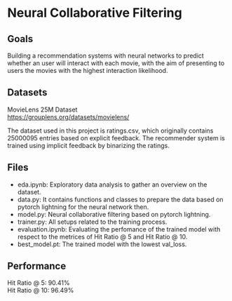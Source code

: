 # Neural Collaborative Filtering 

## Goals
Building a recommendation systems with neural networks to predict whether an user will interact with each movie, with the aim of presenting to users the movies with the highest interaction likelihood.

## Datasets
MovieLens 25M Dataset <br />
<https://grouplens.org/datasets/movielens/> <br />

The dataset used in this project is ratings.csv, which originally contains 25000095 entries based on explicit feedback. The recommender system is trained using implicit feedback by binarizing the ratings.

## Files
* eda.ipynb: Exploratory data analysis to gather an overview on the dataset. <br />
* data.py: It contains functions and classes to prepare the data based on pytorch lightning for the neural network then. <br />
* model.py: Neural collaborative filtering based on pytorch lightning. <br />
* trainer.py: All setups related to the training process. <br />
* evaluation.ipynb: Evaluating the perfomance of the trained model with respect to the metrices of Hit Ratio @ 5 and Hit Ratio @ 10. <br />
* best_model.pt: The trained model with the lowest val_loss. <br />

## Performance
Hit Ratio @ 5: 90.41% <br />
Hit Ratio @ 10: 96.49% <br />

